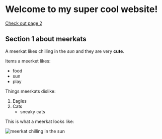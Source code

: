 # Welcome to my super cool website!

[Check out page 2](page2.html)

## Section 1 about meerkats

A meerkat likes chilling in the *sun* and they are very **cute**.

Items a meerket likes:
- food
- sun
- play

Things meerkats dislike:
1. Eagles
2. Cats
    * sneaky cats

This is what a meerkat looks like: 

![meerkat chilling in the sun](https://d.newsweek.com/en/full/1791922/meerkat-desert.jpg?w=1600&h=1200&q=88&f=ad9b61ff91226f1bbd10de6024fa22f2)

<!-- this is a comment that won't print -->
